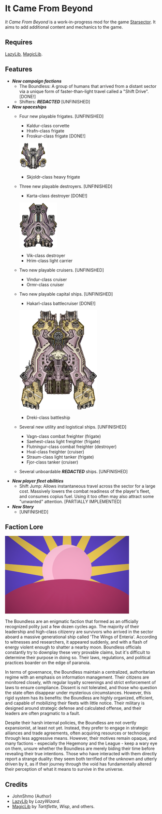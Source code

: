 # It Came From Beyond

*It Came From Beyond* is a work-in-progress mod for the game [Starsector](https://fractalsoftworks.com). It aims to add
additional content and mechanics to the game.

## Requires

[LazyLib](https://fractalsoftworks.com/forum/index.php?topic=5444.0), [MagicLib](https://fractalsoftworks.com/forum/index.php?topic=25868.0).

## Features

- ***New campaign factions***
  - The Boundless: A group of humans that arrived from a distant sector via a unique form of faster-than-light travel
  called a "Shift Drive". [DONE!]
  - Shifters: ***REDACTED*** [UNFINISHED]
- ***New spaceships***
  - Four new playable frigates. [UNFINISHED]
    - Kaldur-class corvette
    - Hrafn-class frigate
    - Froskur-class frigate [DONE!]

    ![image info](./graphics/ItCameFromBeyond/hulls/Frigate_1.png)
    - Skjoldr-class heavy frigate
  - Three new playable destroyers. [UNFINISHED]
    - Karta-class destroyer [DONE!]

    ![image info](./graphics/ItCameFromBeyond/hulls/Destroyer_1.png)
    - Vik-class destroyer
    - Hrim-class light carrier
  - Two new playable cruisers. [UNFINISHED]
    - Vindur-class cruiser
    - Ormr-class cruiser
  - Two new playable capital ships. [UNFINISHED]
    - Hakarl-class battlecruiser [DONE!]

    ![image info](./graphics/ItCameFromBeyond/hulls/Battlecruiser_1.png)
    - Dreki-class battleship
  - Several new utility and logistical ships. [UNFINISHED]
    - Vagn-class combat freighter (frigate)
    - Saehest-class light freighter (frigate)
    - Flutningur-class combat freighter (destroyer)
    - Hval-class freighter (cruiser)
    - Straum-class light tanker (frigate)
    - Fjor-class tanker (cruiser)
  - Several unboardable ***REDACTED*** ships. [UNFINISHED]
- ***New player fleet abilities***
  - Shift Jump: Allows instantaneous travel across the sector
  for a large cost. Massively lowers the combat readiness of the player's fleet, and consumes copius fuel. Using it too
  often may also attract some "unwanted" attention. [PARTIALLY IMPLEMENTED]
- ***New Story***
  - [UNFINISHED]

## Faction Lore

![image info](./graphics/ItCameFromBeyond/factions/Boundless.png)

The Boundless are an enigmatic faction that formed as an officially recognized polity just a few dozen cycles ago. The majority of their leadership and high-class citizenry are survivors who arrived in the sector aboard a massive generational ship called 'The Wings of Enteria'. According to witnesses and researchers, it appeared suddenly, and with a flash of energy violent enough to shatter a nearby moon. Boundless officials constantly try to downplay these very provable claims, but it's difficult to determine their purpose in doing so. Their laws, regulations, and political practices boarder on the edge of paranoia.

In terms of governance, the Boundless maintain a centralized, authoritarian regime with an emphasis on information management. Their citizens are monitored closely, with regular loyalty screenings and strict enforcement of laws to ensure compliance. Dissent is not tolerated, and those who question the state often disappear under mysterious circumstances. However, this rigid system has its benefits: the Boundless are highly organized, efficient, and capable of mobilizing their fleets with little notice. Their military is designed around strategic defense and calculated offense, and their leaders are often pragmatic to a fault.

Despite their harsh internal policies, the Boundless are not overtly expansionist, at least not yet. Instead, they prefer to engage in strategic alliances and trade agreements, often acquiring resources or technology through less aggressive means. However, their motives remain opaque, and many factions - especially the Hegemony and the League - keep a wary eye on them, unsure whether the Boundless are merely biding their time before revealing their true intentions. Those who have interacted with them directly report a strange duality: they seem both terrified of the unknown and utterly driven by it, as if their journey through the void has fundamentally altered their perception of what it means to survive in the universe.

## Credits

- JohnShmo (Author)
- [LazyLib](https://fractalsoftworks.com/forum/index.php?topic=5444.0) by *LazyWizard*.
- [MagicLib](https://fractalsoftworks.com/forum/index.php?topic=25868.0) by *Tartiflette*, *Wisp*, and others.
